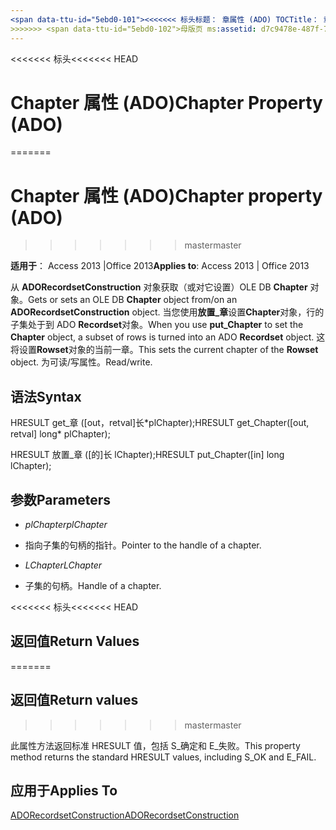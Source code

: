 ```yaml
---
<span data-ttu-id="5ebd0-101"><<<<<<< 标头标题： 章属性 (ADO) TOCTitle： 章属性 (ADO) === 标题： Chapter 属性 (ADO) TOCTitle: Chapter 属性 (ADO)</span><span class="sxs-lookup"><span data-stu-id="5ebd0-101"><<<<<<< HEAD title: Chapter Property (ADO) TOCTitle: Chapter Property (ADO) ======= title: Chapter property (ADO) TOCTitle: Chapter property (ADO)</span></span>
>>>>>>> <span data-ttu-id="5ebd0-102">母版页 ms:assetid: d7c9478e-487f-7023-1dd8-5313433dbc5e ms:mtpsurl: https://msdn.microsoft.com/library/JJ250085(v=office.15) ms:contentKeyID: 48548014 ms.date: 09/18/2015 mtps_version: office.15.aspx</span><span class="sxs-lookup"><span data-stu-id="5ebd0-102">master ms:assetid: d7c9478e-487f-7023-1dd8-5313433dbc5e ms:mtpsurl: https://msdn.microsoft.com/library/JJ250085(v=office.15) ms:contentKeyID: 48548014 ms.date: 09/18/2015 mtps_version: v=office.15</span></span>
---
```


<span data-ttu-id="5ebd0-103"><<<<<<< 标头</span><span class="sxs-lookup"><span data-stu-id="5ebd0-103"><<<<<<< HEAD</span></span>
# <a name="chapter-property-ado"></a><span data-ttu-id="5ebd0-104">Chapter 属性 (ADO)</span><span class="sxs-lookup"><span data-stu-id="5ebd0-104">Chapter Property (ADO)</span></span>
=======
# <a name="chapter-property-ado"></a><span data-ttu-id="5ebd0-105">Chapter 属性 (ADO)</span><span class="sxs-lookup"><span data-stu-id="5ebd0-105">Chapter property (ADO)</span></span>
>>>>>>> <span data-ttu-id="5ebd0-106">master</span><span class="sxs-lookup"><span data-stu-id="5ebd0-106">master</span></span>


<span data-ttu-id="5ebd0-107">**适用于**： Access 2013 |Office 2013</span><span class="sxs-lookup"><span data-stu-id="5ebd0-107">**Applies to**: Access 2013 | Office 2013</span></span>
 

<span data-ttu-id="5ebd0-108">从 **ADORecordsetConstruction** 对象获取（或对它设置）OLE DB **Chapter** 对象。</span><span class="sxs-lookup"><span data-stu-id="5ebd0-108">Gets or sets an OLE DB **Chapter** object from/on an **ADORecordsetConstruction** object.</span></span> <span data-ttu-id="5ebd0-109">当您使用**放置\_章**设置**Chapter**对象，行的子集处于到 ADO **Recordset**对象。</span><span class="sxs-lookup"><span data-stu-id="5ebd0-109">When you use **put\_Chapter** to set the **Chapter** object, a subset of rows is turned into an ADO **Recordset** object.</span></span> <span data-ttu-id="5ebd0-110">这将设置**Rowset**对象的当前一章。</span><span class="sxs-lookup"><span data-stu-id="5ebd0-110">This sets the current chapter of the **Rowset** object.</span></span> <span data-ttu-id="5ebd0-111">为可读/写属性。</span><span class="sxs-lookup"><span data-stu-id="5ebd0-111">Read/write.</span></span>

## <a name="syntax"></a><span data-ttu-id="5ebd0-112">语法</span><span class="sxs-lookup"><span data-stu-id="5ebd0-112">Syntax</span></span>

<span data-ttu-id="5ebd0-113">HRESULT get\_章 (\[out，retval\]长\*plChapter);</span><span class="sxs-lookup"><span data-stu-id="5ebd0-113">HRESULT get\_Chapter(\[out, retval\] long\* plChapter);</span></span>

<span data-ttu-id="5ebd0-114">HRESULT 放置\_章 (\[的\]长 lChapter);</span><span class="sxs-lookup"><span data-stu-id="5ebd0-114">HRESULT put\_Chapter(\[in\] long lChapter);</span></span>

## <a name="parameters"></a><span data-ttu-id="5ebd0-115">参数</span><span class="sxs-lookup"><span data-stu-id="5ebd0-115">Parameters</span></span>

  - <span data-ttu-id="5ebd0-116">*plChapter*</span><span class="sxs-lookup"><span data-stu-id="5ebd0-116">*plChapter*</span></span>

  - <span data-ttu-id="5ebd0-117">指向子集的句柄的指针。</span><span class="sxs-lookup"><span data-stu-id="5ebd0-117">Pointer to the handle of a chapter.</span></span>

  - <span data-ttu-id="5ebd0-118">*LChapter*</span><span class="sxs-lookup"><span data-stu-id="5ebd0-118">*LChapter*</span></span>

  - <span data-ttu-id="5ebd0-119">子集的句柄。</span><span class="sxs-lookup"><span data-stu-id="5ebd0-119">Handle of a chapter.</span></span>

<span data-ttu-id="5ebd0-120"><<<<<<< 标头</span><span class="sxs-lookup"><span data-stu-id="5ebd0-120"><<<<<<< HEAD</span></span>
## <a name="return-values"></a><span data-ttu-id="5ebd0-121">返回值</span><span class="sxs-lookup"><span data-stu-id="5ebd0-121">Return Values</span></span>
=======
## <a name="return-values"></a><span data-ttu-id="5ebd0-122">返回值</span><span class="sxs-lookup"><span data-stu-id="5ebd0-122">Return values</span></span>
>>>>>>> <span data-ttu-id="5ebd0-123">master</span><span class="sxs-lookup"><span data-stu-id="5ebd0-123">master</span></span>

<span data-ttu-id="5ebd0-124">此属性方法返回标准 HRESULT 值，包括 S\_确定和 E\_失败。</span><span class="sxs-lookup"><span data-stu-id="5ebd0-124">This property method returns the standard HRESULT values, including S\_OK and E\_FAIL.</span></span>

## <a name="applies-to"></a><span data-ttu-id="5ebd0-125">应用于</span><span class="sxs-lookup"><span data-stu-id="5ebd0-125">Applies To</span></span>

[<span data-ttu-id="5ebd0-126">ADORecordsetConstruction</span><span class="sxs-lookup"><span data-stu-id="5ebd0-126">ADORecordsetConstruction</span></span>](adorecordsetconstruction-interface-ado.md)

